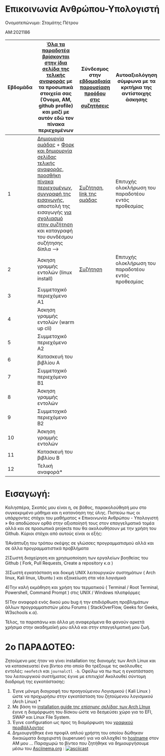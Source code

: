 # Επικοινωνία Ανθρώπου-Υπολογιστή

Ονοματεπώνυμο: Σταμάτης Πέτρου  

ΑΜ:2021186

| Εβδομάδα | [Όλα τα παραδοτέα βρίσκονται στην ίδια σελίδα της τελικής αναφοράς](https://courses-ionio.github.io/help/deliverables/) με τα προσωπικά στοιχεία σας (Όνομα, ΑΜ, github profile) και μαζί με αυτόν εδώ τον πίνακα περιεχομένων | Σύνδεσμος στην [εβδομαδιαία παρουσίαση προόδου στις συζητήσεις](https://github.com/courses-ionio/help/discussions/categories/show-and-tell) | Αυτοαξιολόγηση σύμφωνα με τα κριτήρια της αντίστοιχης άσκησης |
| --- | --- | --- | --- |
| 1 |  [Δημιουργία ομάδας](https://github.com/courses-ionio/hci/discussions/1794) + [Φορκ και δημιουργία σελίδας τελικής αναφοράς](https://courses-ionio.github.io/help/guide/), [προσθήκη πίνακα περιεχομένων](https://raw.githubusercontent.com/courses-ionio/hci/master/README.md), [συγγραφή της εισαγωγής](https://courses-ionio.github.io/help/intro/), αποστολή της εισαγωγής [για σχολιασμό στην συζήτηση](https://github.com/courses-ionio/help/discussions/categories/show-and-tell) και καταγραφή του συνδέσμου συζήτησης δίπλα --> |[Συζήτηση](https://github.com/courses-ionio/help/discussions/845), [link της ομάδας](https://github.com/Terminal-Killers) | Επιτυχής ολοκλήρωση του παραδοτέου εντός προθεσμίας  |
| 2 | Άσκηση γραμμής εντολών (linux install) |[Συζήτηση](https://github.com/courses-ionio/help/discussions/1022)| Επιτυχής ολοκλήρωση του παραδοτέου εντός προθεσμίας|
| 3 | Συμμετοχικό περιεχόμενο A1 | | |
| 4 | Άσκηση γραμμής εντολών (warm up cli) | | |
| 5 | Συμμετοχικό περιεχόμενο A2 | | |
| 6 | Κατασκευή του βιβλίου Α | | |
| 7 | Συμμετοχικό περιεχόμενο B1 | | |
| 8 | Άσκηση γραμμής εντολών | | |
| 9 | Συμμετοχικό περιεχόμενο B2 | | |
| 10 | Άσκηση γραμμής εντολών | | |
| 11 | Κατασκευή του βιβλίου Β | | |
| 12 | Τελική αναφορά* | | |



# Εισαγωγή:
Καλησπέρα,
Σκοπός μου είναι η, σε βάθος, παρακολούθησή μου στο συγκεκριμένο μάθημα και η κατανόηση της ύλης. Πιστεύω πως οι υπάρχοντες στόχοι του μαθήματος « Επικοινωνία Ανθρώπου - Υπολογιστή » θα αποδώσουν ορθά στην αξιοποίησή τους στον επαγγελματικό τομέα αλλά και σε προσωπικά projects που θα ακολουθήσουν με την χρήση του Github. Kύριοι στόχοι από αυτούς είναι οι εξής:

 1)Ανάπτυξη του τρόπου σκέψης σε γλώσσες προγραμματισμού αλλά και σε άλλα προγραμματιστικά προβλήματα 
 
  2)Σωστή διαχείρηση και χρησιμοποίηση των εργαλείων βοηθείας του Github ( Fork, Pull Requests, Create a repository κ.α ) 
  
  3)Σωστή εγκατάσταση και δοκιμή UNIX λειτουργικών συστημάτων ( Arch linux, Kali linux, Ubuntu ) και εξοικείωση στα νέα λογισμικά 
  
  4)Την καλή εκμάθηση και χρήση του τερματικού ( Terminal / Root Terminal, Powershell, Command Prompt ) στις UNIX / Windows πλατφόρμες 
  
  5)Την αναφορά ενός δικού μου bug ή την επιδιόρθωση προβλημάτων άλλων προγραμματιστών μέσω Forums ( StackOverFlow, Geeks for Geeks, W3schools κ.α). 
  
  Τέλος, τα παραπάνω και άλλα μη αναφερόμενα θα φανούν αρκετά χρήσιμα στην ακαδημαϊκή μου αλλά και στην επαγγελματική μου ζωή.

# 2o ΠΑΡΑΔΟΤΕΟ:

Ζητούμενο μας ήταν να γίνει installation της διανομής των Arch Linux και να κατασκευατεί ένα βίντεο στο οποίο θα τρέξουμε τις ακόλουθες εντολές: `neofetch` και `journalctl -b`. Οφείλω να πω πως η εγκατάσταση του λειτουργικού συστήματος έγινε με επιτυχία! Ακολουθεί σύντομη διαδρομή της εγκατάστασης: 
1.  Έγινε μόνιμη διαγραφή του προηγούμενου Λογισμικού ( Kali Linux ) ώστε να προχωρήσω στην εγκατάσταση του ζητούμενου λογισμικού (Arch Linux) *
2. Με βάση το [installation guide της επίσημης σελίδας των Arch LInux](https://wiki.archlinux.org/title/installation_guide) έγινε η διαμόρφωση του δίσκου ώστε να δεσμεύσει χώρο για το EFI, SWAP και Linux File System.
3. Έγινε configuration ως προς τη διαμόρφωση του [γραφικού περιβάλλοντος](https://wiki.archlinux.org/title/xfce) 
4. Δημιουργήθηκε ένα προφίλ απλού χρήστη του οποίου δώθηκαν δικαιώματα διαχειριστή (superuser) για να αλλαχθεί το [hostname](https://www.cyberciti.biz/faq/arch-linux-change-hostname-computer-name/) στον ΑΜ μου ...
Παραχωρώ το βίντεο που ζητήθηκε να δημιουργήσουμε μέσω του [Asciinema.org](https://asciinema.org) :
[![asciicast](https://asciinema.org/a/527852.svg)](https://asciinema.org/a/527852)
